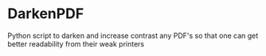 # DarkenPDF
Python script to darken and increase contrast any PDF's so that one can get better readability from their weak printers
